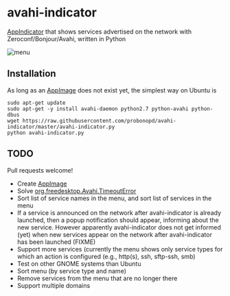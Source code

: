 # avahi-indicator
[AppIndicator](https://unity.ubuntu.com/projects/appindicators/) that shows services advertised on the network with Zeroconf/Bonjour/Avahi, written in Python

![menu](https://cloud.githubusercontent.com/assets/2480569/13030383/223c9c06-d2a9-11e5-8760-4f5e6d63856f.jpg)

## Installation

As long as an [AppImage](http://appimage.org) does not exist yet, the simplest way on Ubuntu is

```
sudo apt-get update
sudo apt-get -y install avahi-daemon python2.7 python-avahi python-dbus
wget https://raw.githubusercontent.com/probonopd/avahi-indicator/master/avahi-indicator.py
python avahi-indicator.py
```

## TODO

Pull requests welcome!

 * Create [AppImage](http://appimage.org)
 * Solve [org.freedesktop.Avahi.TimeoutError](https://lists.freedesktop.org/archives/avahi/2010-May/001886.html)
 * Sort list of service names in the menu, and sort list of services in the menu
 * If a service is announced on the network after avahi-indicator is already launched, then a popup notification should appear, informing about the new service. However apparently avahi-indicator does not get informed (yet) when new services appear on the network after avahi-indicator has been launched (FIXME)
 * Support more services (currently the menu shows only service types for which an action is configured (e.g., http(s), ssh, sftp-ssh, smb)
 * Test on other GNOME systems than Ubuntu
 * Sort menu (by service type and name)
 * Remove services from the menu that are no longer there
 * Support multiple domains
